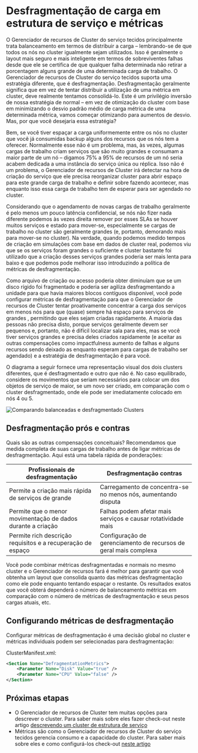 <properties
   pageTitle="Desfragmentação de métricas em estrutura de serviço Azure | Microsoft Azure"
   description="Uma visão geral do uso desfragmentação ou remessa como uma estratégia de métricas em estrutura de serviço"
   services="service-fabric"
   documentationCenter=".net"
   authors="masnider"
   manager="timlt"
   editor=""/>

<tags
   ms.service="Service-Fabric"
   ms.devlang="dotnet"
   ms.topic="article"
   ms.tgt_pltfrm="NA"
   ms.workload="NA"
   ms.date="08/19/2016"
   ms.author="masnider"/>

# <a name="defragmentation-of-metrics-and-load-in-service-fabric"></a>Desfragmentação de carga em estrutura de serviço e métricas
O Gerenciador de recursos de Cluster do serviço tecidos principalmente trata balanceamento em termos de distribuir a carga – lembrando-se de que todos os nós no cluster igualmente sejam utilizados. Isso é geralmente o layout mais seguro e mais inteligente em termos de sobreviventes falhas desde que ele se certifica de que qualquer falha determinada não retirar a porcentagem alguns grande de uma determinada carga de trabalho. O Gerenciador de recursos de Cluster do serviço tecidos suporta uma estratégia diferente, que é desfragmentação. Desfragmentação geralmente significa que em vez de tentar distribuir a utilização de uma métrica em cluster, deve realmente tentamos consolidá-lo. Este é um privilégio inversão de nossa estratégia de normal – em vez de otimização do cluster com base em minimizando o desvio padrão médio de carga métrica de uma determinada métrica, vamos começar otimizando para aumentos de desvio. Mas, por que você desejaria essa estratégia?

Bem, se você tiver espaçar a carga uniformemente entre os nós no cluster que você já consumidas backup alguns dos recursos que os nós tem a oferecer. Normalmente esse não é um problema, mas, às vezes, algumas cargas de trabalho criam serviços que são muito grandes e consumam a maior parte de um nó – digamos 75% a 95% de recursos de um nó seria acabem dedicada a uma instância do serviço única ou réplica. Isso não é um problema, o Gerenciador de recursos de Cluster irá detectar na hora de criação do serviço que ele precisa reorganizar cluster para abrir espaço para este grande carga de trabalho e definir sobre fazendo acontecer, mas enquanto isso essa carga de trabalho tem de esperar para ser agendado no cluster.

Considerando que o agendamento de novas cargas de trabalho geralmente é pelo menos um pouco latência confidencial, se nós não fizer nada diferente podemos às vezes direita remover por esses SLAs se houver muitos serviços e estado para mover-se, especialmente se cargas de trabalho no cluster são geralmente grandes (e, portanto, demorando mais para mover-se no cluster). Na verdade, quando podemos medido tempos de criação em simulações com base em dados de cluster real, podemos viu que se os serviços foram grandes o suficiente e cluster bastante foi utilizado que a criação desses serviços grandes poderia ser mais lenta para baixo e que podemos pode melhorar isso introduzindo a política de métricas de desfragmentação.

Como arquivo de criação ou acesso poderia obter diminuíam que se um disco rígido foi fragmentado e poderia ser agiliza desfragmentando a unidade para que havia maiores blocos contíguos disponível, você pode configurar métricas de desfragmentação para que o Gerenciador de recursos de Cluster tentar proativamente concentrar a carga dos serviços em menos nós para que (quase) sempre há espaço para serviços de grandes , permitindo que eles sejam criadas rapidamente. A maioria das pessoas não precisa disto, porque serviços geralmente devem ser pequenos e, portanto, não é difícil localizar sala para eles, mas se você tiver serviços grandes e precisa deles criados rapidamente (e aceitar as outras compensações como impactfulness aumento de falhas e alguns recursos sendo deixado as enquanto esperam para cargas de trabalho ser agendado) e a estratégia de desfragmentação é para você.

O diagrama a seguir fornece uma representação visual dos dois clusters diferentes, que é desfragmentado e outro que não é. No caso equilibrado, considere os movimentos que seriam necessários para colocar um dos objetos de serviço de maior, se um novo ser criado, em comparação com o cluster desfragmentado, onde ele pode ser imediatamente colocado em nós 4 ou 5.

![Comparando balanceadas e desfragmentado Clusters][Image1]

## <a name="defragmentation-pros-and-cons"></a>Desfragmentação prós e contras
Quais são as outras compensações conceituais? Recomendamos que medida completa de suas cargas de trabalho antes de ligar métricas de desfragmentação. Aqui está uma tabela rápida de ponderações:

| Profissionais de desfragmentação  | Desfragmentação contras |
|----------------------|----------------------|
|Permite a criação mais rápida de serviços de grande | Carregamento de concentra-se no menos nós, aumentando disputa
|Permite que o menor movimentação de dados durante a criação    | Falhas podem afetar mais serviços e causar rotatividade mais
|Permite rich descrição requisitos e a recuperação de espaço | Configuração de gerenciamento de recursos de geral mais complexa

Você pode combinar métricas desfragmentadas e normais no mesmo cluster e o Gerenciador de recursos fará é melhor para garantir que você obtenha um layout que consolida quanto das métricas desfragmentação como ele pode enquanto tentando espaçar o restante. Os resultados exatos que você obterá dependerá o número de balanceamento métricas em comparação com o número de métricas de desfragmentação e seus pesos cargas atuais, etc.

## <a name="configuring-defragmentation-metrics"></a>Configurando métricas de desfragmentação
Configurar métricas de desfragmentação é uma decisão global no cluster e métricas individuais podem ser selecionadas para desfragmentação:

ClusterManifest.xml:

```xml
<Section Name="DefragmentationMetrics">
    <Parameter Name="Disk" Value="true" />
    <Parameter Name="CPU" Value="false" />
</Section>
```

## <a name="next-steps"></a>Próximas etapas
- O Gerenciador de recursos de Cluster tem muitas opções para descrever o cluster. Para saber mais sobre eles fazer check-out neste artigo [descrevendo um cluster de estrutura de serviço](service-fabric-cluster-resource-manager-cluster-description.md)
- Métricas são como o Gerenciador de recursos de Cluster do serviço tecidos gerencia consumo e a capacidade do cluster. Para saber mais sobre eles e como configurá-los check-out [neste artigo](service-fabric-cluster-resource-manager-metrics.md)

[Image1]:./media/service-fabric-cluster-resource-manager-defragmentation-metrics/balancing-defrag-compared.png
